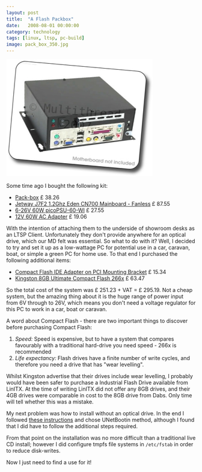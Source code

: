 ```yaml
---
layout: post
title:  "A Flash Packbox"
date:   2008-08-01 00:00:00
category: technology
tags: [linux, ltsp, pc-build]
image: pack_box_350.jpg
---
```


<img src="/assets/pack_box_350.jpg" class="image-right" alt="Packbox">

Some time ago I bought the following kit:

   * [Pack-box](http://linitx.com/viewproduct.php?prodid=11791) &#163; 38.26
   * [Jetway J7F2 1.2Ghz Eden CN700 Mainboard - Fanless](http://linitx.com/viewproduct.php?prodid=11111)  &#163; 87.55
   * [6-26V 60W picoPSU-60-WI](http://linitx.com/viewproduct.php?prodid=11142) &#163; 27.55
   * [12V 60W AC Adapter](http://linitx.com/viewproduct.php?prodid=10346) &#163; 19.06

With the intention of attaching them to the underside of showroom desks as an LTSP Client.  Unfortunately they don't provide anywhere for an optical drive, which our MD felt was essential.  So what to do with it?  Well, I decided to try and set it up as a low-wattage PC for potential use in a car, caravan, boat, or simple a green PC for home use.  To that end I purchased the following additional items:

<!--more-->

   * [Compact Flash IDE Adapter on PCI Mounting Bracket](http://linitx.com/viewproduct.php?prodid=10448) &#163; 15.34
   * [Kingston 8GB Ultimate Compact Flash 266x](http://www.dabs4work.com/productview.aspx?QuickLinx=4S39) &#163; 63.47

So the total cost of the system was &#163; 251.23 + VAT = &#163; 295.19.  Not a cheap system, but the amazing thing about it is the huge range of power input from 6V through to 26V, which means you don't need a voltage regulator for this PC to work in a car, boat or caravan.

A word about Compact Flash - there are two important things to discover before purchasing Compact Flash:

   1. *Speed:* Speed is expensive, but to have a system that compares favourably with a traditional hard-drive you need speed - 266x is recommended
   2. *Life expectancy:* Flash drives have a finite number of write cycles, and therefore you need a drive that has "wear levelling".

Whilst Kingston advertise that their drives include wear levelling, I probably would have been safer to purchase a Industrial Flash Drive available from LinITX.  At the time of writing LinITX did not offer any 8GB drives, and their 4GB drives were comparable in cost to the 8GB drive from Dabs.  Only time will tell whether this was a mistake.

My next problem was how to install without an optical drive.  In the end I followed [these instructions](https://help.ubuntu.com/community/Installation/FromUSBStick) and chose UNetBootin method, although I found that I did have to follow the additional steps required.

From that point on the installation was no more difficult than a traditional live CD install; however I did configure tmpfs file systems in `/etc/fstab` in order to reduce disk-writes.

Now I just need to find a use for it!

